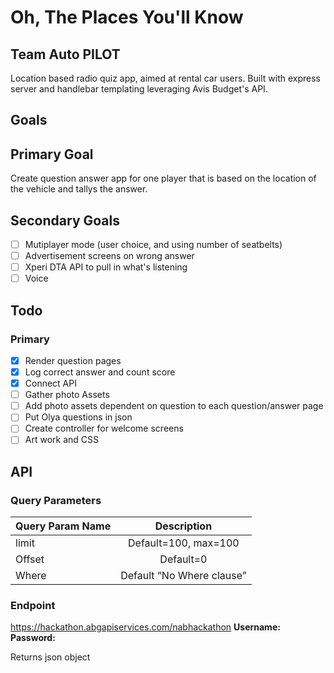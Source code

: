 # Oh, The Places You'll Know
## Team Auto PILOT

Location based radio quiz app, aimed at rental car users. Built with express server and handlebar templating leveraging Avis Budget's API.

## Goals

## Primary Goal
Create question answer app for one player that is based on the location of the vehicle and tallys the answer.


## Secondary Goals
- [ ] Mutiplayer mode (user choice, and using number of seatbelts)
- [ ] Advertisement screens on wrong answer
- [ ] Xperi DTA API to pull in what's listening 
- [ ] Voice

## Todo
### Primary
- [x] Render question pages
- [x] Log correct answer and count score
- [x] Connect API
- [ ] Gather photo Assets
- [ ] Add photo assets dependent on question to each question/answer page
- [ ] Put Olya questions in json
- [ ] Create controller for welcome screens
- [ ] Art work and CSS

## API
### Query Parameters

| Query Param Name | Description 
| ---------------- |:------------------------:|
| limit            | Default=100, max=100     |
| Offset           | Default=0                |
| Where            | Default “No Where clause”|

### Endpoint
https://hackathon.abgapiservices.com/nabhackathon
**Username:**
**Password:**

Returns json object





 
